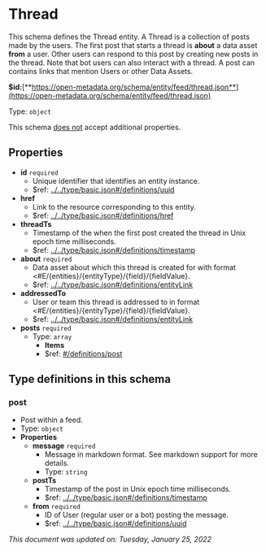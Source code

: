 # Thread

This schema defines the Thread entity. A Thread is a collection of posts made by the users. The first post that starts a thread is **about** a data asset **from** a user. Other users can respond to this post by creating new posts in the thread. Note that bot users can also interact with a thread. A post can contains links that mention Users or other Data Assets.

**$id:**[**https://open-metadata.org/schema/entity/feed/thread.json**](https://open-metadata.org/schema/entity/feed/thread.json)

Type: `object`

This schema <u>does not</u> accept additional properties.

## Properties
 - **id** `required`
	 - Unique identifier that identifies an entity instance.
	 - $ref: [../../type/basic.json#/definitions/uuid](../types/basic.md#uuid)
 - **href**
	 - Link to the resource corresponding to this entity.
	 - $ref: [../../type/basic.json#/definitions/href](../types/basic.md#href)
 - **threadTs**
	 - Timestamp of the when the first post created the thread in Unix epoch time milliseconds.
	 - $ref: [../../type/basic.json#/definitions/timestamp](../types/basic.md#timestamp)
 - **about** `required`
	 - Data asset about which this thread is created for with format <#E/{entities}/{entityType}/{field}/{fieldValue}.
	 - $ref: [../../type/basic.json#/definitions/entityLink](../types/basic.md#entitylink)
 - **addressedTo**
	 - User or team this thread is addressed to in format <#E/{entities}/{entityType}/{field}/{fieldValue}.
	 - $ref: [../../type/basic.json#/definitions/entityLink](../types/basic.md#entitylink)
 - **posts** `required`
	 - Type: `array`
		 - **Items**
		 - $ref: [#/definitions/post](#post)


## Type definitions in this schema
### post

 - Post within a feed.
 - Type: `object`
 - **Properties**
	 - **message** `required`
		 - Message in markdown format. See markdown support for more details.
		 - Type: `string`
	 - **postTs**
		 - Timestamp of the post in Unix epoch time milliseconds.
		 - $ref: [../../type/basic.json#/definitions/timestamp](../types/basic.md#timestamp)
	 - **from** `required`
		 - ID of User (regular user or a bot) posting the message.
		 - $ref: [../../type/basic.json#/definitions/uuid](../types/basic.md#uuid)




_This document was updated on: Tuesday, January 25, 2022_